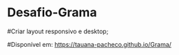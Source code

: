 # Desafio-Grama 

#Criar layout responsivo e desktop;

#Disponível em: https://tauana-pacheco.github.io/Grama/

